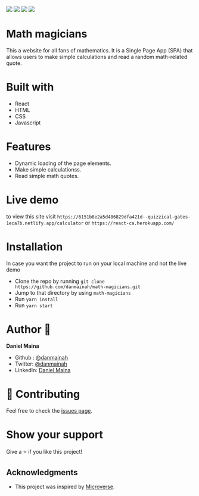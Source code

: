 ![](https://img.shields.io/badge/Microverse-blueviolet)
![](https://img.shields.io/badge/HTML-red)
![](https://img.shields.io/badge/JavaScript-yellow)
![](https://img.shields.io/badge/React-blue)

# Math magicians
 This a website for all fans of mathematics. It is a Single Page App (SPA) that allows users to make simple calculations and read a random math-related quote.



# Built with
  - React
  - HTML
  - CSS
  - Javascript

# Features 
  - Dynamic loading of the page elements.
  - Make simple calculationss.
  - Read simple math quotes.

# Live demo
 to view this site visit `https://6151b8e2a5d486829dfa421d--quizzical-gates-1eca7b.netlify.app/calculator` or `https://react-ca.herokuapp.com/`
 

# Installation 

In case you want the project to run on your local machine and not the live demo
  - Clone the repo by running `git clone https://github.com/danmainah/math-magicians.git`
  - Jump to that directory by using `math-magicians ` 
  - Run `yarn install`
  - Run `yarn start`

# Author 👤
**Daniel Maina**
  - Github : [@danmainah](https://github.com/danmainah/)
  - Twitter: [@danmainah](https://twitter.com/danmainah)
  - LinkedIn: [Daniel Maina](https://www.linkedin.com/in/daniel-maina-315a38191/)

# 🤝 Contributing

Feel free to check the [issues page](https://github.com/danmainah/math-magicians/issues/).

# Show your support

Give a ⭐️ if you like this project!

## Acknowledgments
- This project was inspired by [Microverse](https://www.microverse.org/?grsf=w9rx3c).
